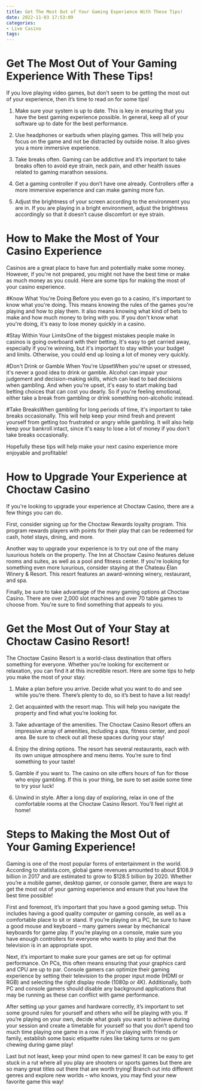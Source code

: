 ```yaml
---
title: Get The Most Out of Your Gaming Experience With These Tips!
date: 2022-11-03 17:53:09
categories:
- Live Casino
tags:
---
```



#  Get The Most Out of Your Gaming Experience With These Tips!

If you love playing video games, but don’t seem to be getting the most out of your experience, then it’s time to read on for some tips!

1. Make sure your system is up to date. This is key in ensuring that you have the best gaming experience possible. In general, keep all of your software up to date for the best performance.

2. Use headphones or earbuds when playing games. This will help you focus on the game and not be distracted by outside noise. It also gives you a more immersive experience.

3. Take breaks often. Gaming can be addictive and it’s important to take breaks often to avoid eye strain, neck pain, and other health issues related to gaming marathon sessions.

4. Get a gaming controller if you don’t have one already. Controllers offer a more immersive experience and can make gaming more fun.

5. Adjust the brightness of your screen according to the environment you are in. If you are playing in a bright environment, adjust the brightness accordingly so that it doesn’t cause discomfort or eye strain.

#  How to Make the Most of Your Casino Experience

Casinos are a great place to have fun and potentially make some money. However, if you're not prepared, you might not have the best time or make as much money as you could. Here are some tips for making the most of your casino experience.

#Know What You're Doing
Before you even go to a casino, it's important to know what you're doing. This means knowing the rules of the games you're playing and how to play them. It also means knowing what kind of bets to make and how much money to bring with you. If you don't know what you're doing, it's easy to lose money quickly in a casino.

#Stay Within Your LimitsOne of the biggest mistakes people make in casinos is going overboard with their betting. It's easy to get carried away, especially if you're winning, but it's important to stay within your budget and limits. Otherwise, you could end up losing a lot of money very quickly.

#Don't Drink or Gamble When You're UpsetWhen you're upset or stressed, it's never a good idea to drink or gamble. Alcohol can impair your judgement and decision-making skills, which can lead to bad decisions when gambling. And when you're upset, it's easy to start making bad betting choices that can cost you dearly. So if you're feeling emotional, either take a break from gambling or drink something non-alcoholic instead.

#Take BreaksWhen gambling for long periods of time, it's important to take breaks occasionally. This will help keep your mind fresh and prevent yourself from getting too frustrated or angry while gambling. It will also help keep your bankroll intact, since it's easy to lose a lot of money if you don't take breaks occasionally.

Hopefully these tips will help make your next casino experience more enjoyable and profitable!

#  How to Upgrade Your Experience at Choctaw Casino

If you're looking to upgrade your experience at Choctaw Casino, there are a few things you can do.

First, consider signing up for the Choctaw Rewards loyalty program. This program rewards players with points for their play that can be redeemed for cash, hotel stays, dining, and more.

Another way to upgrade your experience is to try out one of the many luxurious hotels on the property. The Inn at Choctaw Casino features deluxe rooms and suites, as well as a pool and fitness center. If you're looking for something even more luxurious, consider staying at the Chateau Élan Winery & Resort. This resort features an award-winning winery, restaurant, and spa.

Finally, be sure to take advantage of the many gaming options at Choctaw Casino. There are over 2,000 slot machines and over 70 table games to choose from. You're sure to find something that appeals to you.

#  Get the Most Out of Your Stay at Choctaw Casino Resort!

The Choctaw Casino Resort is a world-class destination that offers something for everyone. Whether you’re looking for excitement or relaxation, you can find it at this incredible resort. Here are some tips to help you make the most of your stay:

1. Make a plan before you arrive. Decide what you want to do and see while you’re there. There’s plenty to do, so it’s best to have a list ready!

2. Get acquainted with the resort map. This will help you navigate the property and find what you’re looking for.

3. Take advantage of the amenities. The Choctaw Casino Resort offers an impressive array of amenities, including a spa, fitness center, and pool area. Be sure to check out all these spaces during your stay!

4. Enjoy the dining options. The resort has several restaurants, each with its own unique atmosphere and menu items. You’re sure to find something to your taste!

5. Gamble if you want to. The casino on site offers hours of fun for those who enjoy gambling. If this is your thing, be sure to set aside some time to try your luck!

6. Unwind in style. After a long day of exploring, relax in one of the comfortable rooms at the Choctaw Casino Resort. You’ll feel right at home!

#  Steps to Making the Most Out of Your Gaming Experience!

Gaming is one of the most popular forms of entertainment in the world. According to statista.com, global game revenues amounted to about $108.9 billion in 2017 and are estimated to grow to $128.5 billion by 2020. Whether you’re a mobile gamer, desktop gamer, or console gamer, there are ways to get the most out of your gaming experience and ensure that you have the best time possible!

First and foremost, it’s important that you have a good gaming setup. This includes having a good quality computer or gaming console, as well as a comfortable place to sit or stand. If you’re playing on a PC, be sure to have a good mouse and keyboard – many gamers swear by mechanical keyboards for game play. If you’re playing on a console, make sure you have enough controllers for everyone who wants to play and that the television is in an appropriate spot.

Next, it’s important to make sure your games are set up for optimal performance. On PCs, this often means ensuring that your graphics card and CPU are up to par. Console gamers can optimize their gaming experience by setting their television to the proper input mode (HDMI or RGB) and selecting the right display mode (1080p or 4K). Additionally, both PC and console gamers should disable any background applications that may be running as these can conflict with game performance.

After setting up your games and hardware correctly, it’s important to set some ground rules for yourself and others who will be playing with you. If you’re playing on your own, decide what goals you want to achieve during your session and create a timetable for yourself so that you don’t spend too much time playing one game in a row. If you’re playing with friends or family, establish some basic etiquette rules like taking turns or no gum chewing during game play!

Last but not least, keep your mind open to new games! It can be easy to get stuck in a rut where all you play are shooters or sports games but there are so many great titles out there that are worth trying! Branch out into different genres and explore new worlds – who knows, you may find your new favorite game this way!